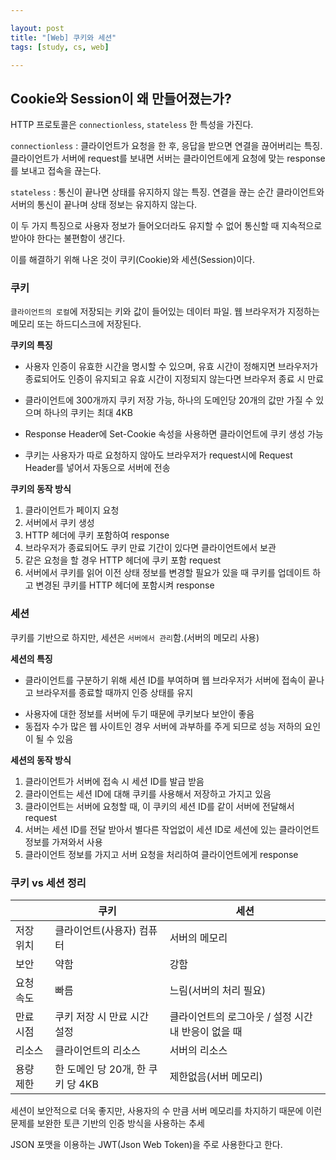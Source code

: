 ```yaml
---

layout: post
title: "[Web] 쿠키와 세션"
tags: [study, cs, web]

---
```


## Cookie와 Session이 왜 만들어졌는가?

HTTP 프로토콜은 `connectionless`, `stateless` 한 특성을 가진다.

`connectionless` : 클라이언트가 요청을 한 후, 응답을 받으면 연결을 끊어버리는 특징. 클라이언트가 서버에 request를 보내면 서버는 클라이언트에게 요청에 맞는 response를 보내고 접속을 끊는다.

`stateless` : 통신이 끝나면 상태를 유지하지 않는 특징. 연결을 끊는 순간 클라이언트와 서버의 통신이 끝나며 상태 정보는 유지하지 않는다.

이 두 가지 특징으로 사용자 정보가 들어오더라도 유지할 수 없어 통신할 때 지속적으로 받아야 한다는 불편함이 생긴다.



이를 해결하기 위해 나온 것이 쿠키(Cookie)와 세션(Session)이다.



### 쿠키

`클라이언트의 로컬`에 저장되는 키와 값이 들어있는 데이터 파일. 웹 브라우저가 지정하는 메모리 또는 하드디스크에 저장된다.



**쿠키의 특징**

* 사용자 인증이 유효한 시간을 명시할 수 있으며, 유효 시간이 정해지면 브라우저가 종료되어도 인증이 유지되고 유효 시간이 지정되지 않는다면 브라우저 종료 시 만료

* 클라이언트에 300개까지 쿠키 저장 가능, 하나의 도메인당 20개의 값만 가질 수 있으며 하나의 쿠키는 최대 4KB
* Response Header에 Set-Cookie 속성을 사용하면 클라이언트에 쿠키 생성 가능
* 쿠키는 사용자가 따로 요청하지 않아도 브라우저가 request시에 Request Header를 넣어서 자동으로 서버에 전송



**쿠키의 동작 방식**

1. 클라이언트가 페이지 요청
2. 서버에서 쿠키 생성
3. HTTP 헤더에 쿠키 포함하여 response
4. 브라우저가 종료되어도 쿠키 만료 기간이 있다면 클라이언트에서 보관
5. 같은 요청을 할 경우 HTTP 헤더에 쿠키 포함 request
6. 서버에서 쿠키를 읽어 이전 상태 정보를 변경할 필요가 있을 때 쿠키를 업데이트 하고 변경된 쿠키를 HTTP 헤더에 포함시켜 response



### 세션

쿠키를 기반으로 하지만, 세션은 `서버에서 관리`함.(서버의 메모리 사용)



**세션의 특징**

* 클라이언트를 구분하기 위해 세션 ID를 부여하며 웹 브라우저가 서버에 접속이 끝나고 브라우저를 종료할 때까지 인증 상태를 유지

- 사용자에 대한 정보를 서버에 두기 때문에 쿠키보다 보안이 좋음
- 동접자 수가 많은 웹 사이트인 경우 서버에 과부하를 주게 되므로 성능 저하의 요인이 될 수 있음



**세션의 동작 방식**

1. 클라이언트가 서버에 접속 시 세션 ID를 발급 받음
2. 클라이언트는 세션 ID에 대해 쿠키를 사용해서 저장하고 가지고 있음
3. 클라이언트는 서버에 요청할 때, 이 쿠키의 세션 ID를 같이 서버에 전달해서 request
4. 서버는 세션 ID를 전달 받아서 별다른 작업없이 세션 ID로 세션에 있는 클라이언트 정보를 가져와서 사용
5. 클라이언트 정보를 가지고 서버 요청을 처리하여 클라이언트에게 response



### 쿠키 vs 세션 정리

|           | 쿠키                              | 세션                                                |
| --------- | --------------------------------- | --------------------------------------------------- |
| 저장 위치 | 클라이언트(사용자) 컴퓨터         | 서버의 메모리                                       |
| 보안      | 약함                              | 강함                                                |
| 요청 속도 | 빠름                              | 느림(서버의 처리 필요)                              |
| 만료 시점 | 쿠키 저장 시 만료 시간 설정       | 클라이언트의 로그아웃 / 설정 시간 내 반응이 없을 때 |
| 리소스    | 클라이언트의 리소스               | 서버의 리소스                                       |
| 용량 제한 | 한 도메인 당 20개, 한 쿠키 당 4KB | 제한없음(서버 메모리)                               |



세션이 보안적으로 더욱 좋지만, 사용자의 수 만큼 서버 메모리를 차지하기 때문에 이런 문제를 보완한 토큰 기반의 인증 방식을 사용하는 추세

JSON 포맷을 이용하는 JWT(Json Web Token)을 주로 사용한다고 한다.
